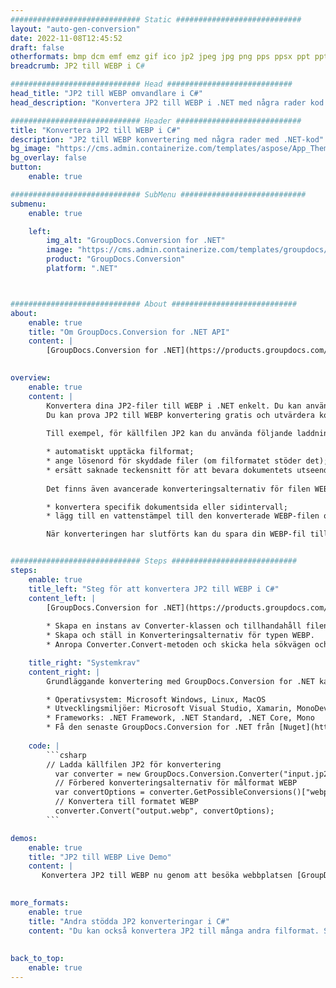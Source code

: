 ```yaml
---
############################# Static ############################
layout: "auto-gen-conversion"
date: 2022-11-08T12:45:52
draft: false
otherformats: bmp dcm emf emz gif ico jp2 jpeg jpg png pps ppsx ppt pptx psb psd svg svgz tga tif tiff webp wmf wmz
breadcrumb: JP2 till WEBP i C#

############################# Head ############################
head_title: "JP2 till WEBP omvandlare i C#"
head_description: "Konvertera JP2 till WEBP i .NET med några rader kod. Använd GroupDocs Document Conversion API för att konvertera över 160 filformat."

############################# Header ############################
title: "Konvertera JP2 till WEBP i C#"
description: "JP2 till WEBP konvertering med några rader med .NET-kod"
bg_image: "https://cms.admin.containerize.com/templates/aspose/App_Themes/V3/images/bg/header1.png"
bg_overlay: false
button:
    enable: true

############################# SubMenu ############################
submenu:
    enable: true

    left:
        img_alt: "GroupDocs.Conversion for .NET"
        image: "https://cms.admin.containerize.com/templates/groupdocs/images/product-logos/90x90-noborder/groupdocs-conversion-net.png"
        product: "GroupDocs.Conversion"
        platform: ".NET"



############################# About ############################
about:
    enable: true
    title: "Om GroupDocs.Conversion for .NET API"
    content: |
        [GroupDocs.Conversion for .NET](https://products.groupdocs.com/conversion/net/) kan användas för att konvertera Microsoft Word, Excel, PowerPoint, PDF, Visio och andra format. GroupDocs.Conversion är ett fristående API som är lämpligt för back-end och interna system där hög prestanda krävs. Det beror inte på någon programvara som Microsoft eller Open Office.
    

overview:
    enable: true
    content: |
        Konvertera dina JP2-filer till WEBP i .NET enkelt. Du kan använda bara ett par C# kodrader i valfri plattform som du vill, som - Windows, Linux, macOS.
        Du kan prova JP2 till WEBP konvertering gratis och utvärdera konverteringsresultatens kvalitet. Tillsammans med enkla filkonverteringsscenarier kan du prova mer avancerade alternativ för att ladda källfilen JP2 och för att spara resultatet WEBP. 
        
        Till exempel, för källfilen JP2 kan du använda följande laddningsalternativ:

        * automatiskt upptäcka filformat;
        * ange lösenord för skyddade filer (om filformatet stöder det);
        * ersätt saknade teckensnitt för att bevara dokumentets utseende.
        
        Det finns även avancerade konverteringsalternativ för filen WEBP:

        * konvertera specifik dokumentsida eller sidintervall;
        * lägg till en vattenstämpel till den konverterade WEBP-filen och många fler.

        När konverteringen har slutförts kan du spara din WEBP-fil till den lokala filsökvägen eller någon tredje parts lagring som FTP, Amazon S3, Google Drive, Dropbox etc. Observera - för att konvertera JP2 till {{ TO}} det finns inget behov av någon ytterligare programvara installerad - som MS Office, Open Office, Adobe Acrobat Reader etc.


############################# Steps ############################
steps:
    enable: true
    title_left: "Steg för att konvertera JP2 till WEBP i C#"
    content_left: |
        [GroupDocs.Conversion for .NET](https://products.groupdocs.com/conversion/net/) gör det enkelt för utvecklare att konvertera en JP2-fil till WEBP med några rader kod.
        
        * Skapa en instans av Converter-klassen och tillhandahåll filen JP2 med den fullständiga sökvägen
        * Skapa och ställ in Konverteringsalternativ för typen WEBP.
        * Anropa Converter.Convert-metoden och skicka hela sökvägen och formatet (WEBP) som en parameter

    title_right: "Systemkrav"
    content_right: |
        Grundläggande konvertering med GroupDocs.Conversion for .NET kan göras med bara några enkla steg. Våra API:er stöds på alla större plattformar och operativsystem. Innan du kör koden nedan, se till att du har följande förutsättningar installerade på ditt system.

        * Operativsystem: Microsoft Windows, Linux, MacOS
        * Utvecklingsmiljöer: Microsoft Visual Studio, Xamarin, MonoDevelop
        * Frameworks: .NET Framework, .NET Standard, .NET Core, Mono
        * Få den senaste GroupDocs.Conversion for .NET från [Nuget](https://www.nuget.org/packages/groupdocs.conversion)
         
    code: |
        ```csharp    
        // Ladda källfilen JP2 för konvertering
          var converter = new GroupDocs.Conversion.Converter("input.jp2");
          // Förbered konverteringsalternativ för målformat WEBP
          var convertOptions = converter.GetPossibleConversions()["webp"].ConvertOptions;
          // Konvertera till formatet WEBP
          converter.Convert("output.webp", convertOptions);
        ```

demos:
    enable: true
    title: "JP2 till WEBP Live Demo"
    content: |
       Konvertera JP2 till WEBP nu genom att besöka webbplatsen [GroupDocs.Conversion App](https://products.groupdocs.app/conversion/family). Onlinedemo har följande fördelar
          

more_formats:
    enable: true
    title: "Andra stödda JP2 konverteringar i C#"
    content: "Du kan också konvertera JP2 till många andra filformat. Se listan nedan."
       
       
back_to_top:
    enable: true
---
```

